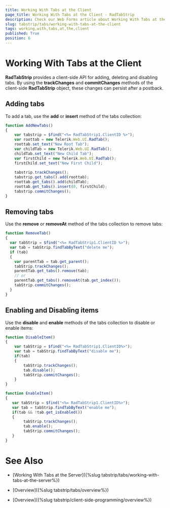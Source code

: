 ```yaml
---
title: Working With Tabs at the Client
page_title: Working With Tabs at the Client - RadTabStrip
description: Check our Web Forms article about Working With Tabs at the Client.
slug: tabstrip/tabs/working-with-tabs-at-the-client
tags: working,with,tabs,at,the,client
published: True
position: 6
---
```


# Working With Tabs at the Client

**RadTabStrip** provides a client-side API for adding, deleting and disabling tabs. By using the **trackChanges** and **commitChanges** methods of the client-side **RadTabStrip** object, these changes can persist after a postback.

## Adding tabs

To add a tab, use the **add** or **insert** method of the tabs collection:

````JavaScript
function AddNewTabs()
{ 
	var tabstrip = $find("<%= RadTabStrip1.ClientID %>");
	var roottab = new Telerik.Web.UI.RadTab();
	roottab.set_text("New Root Tab");
	var childTab = new Telerik.Web.UI.RadTab();
	childTab.set_text("New Child Tab");
	var firstChild = new Telerik.Web.UI.RadTab();
	firstChild.set_text("New First Child");
	
	tabstrip.trackChanges();
	tabstrip.get_tabs().add(roottab);
	roottab.get_tabs().add(childTab);
	roottab.get_tabs().insert(0, firstChild);
	tabstrip.commitChanges();
}				
````

## Removing tabs

Use the **remove** or **removeAt** method of the tabs collection to remove tabs:

````JavaScript
function RemoveTab()
{
  var tabStrip = $find("<%= RadTabStrip1.ClientID %>");
  var tab = tabStrip.findTabByText("delete me");
  if (tab)
  {
    var parentTab = tab.get_parent();
    tabStrip.trackChanges();
    parentTab.get_tabs().remove(tab);
    // or
	parentTab.get_tabs().removeAt(tab.get_index());
    tabStrip.commitChanges();
  }
}				
````

## Enabling and Disabling items

Use the **disable** and **enable** methods of the tabs collection to disable or enable items:

````JavaScript
function DisableItem()
{     
	var tabStrip = $find("<%= RadTabStrip1.ClientID%>");
	var tab = tabStrip.findTabByText("disable me");
	if(tab)
	{
		tabStrip.trackChanges();
		tab.disable();         
		tabStrip.commitChanges();
	}
}

function EnableItem()
{
   var tabStrip = $find("<%= RadTabStrip1.ClientID%>");
   var tab = tabStrip.findTabByText("enable me");
   if(tab && !tab.get_isEnabled())
   {
     	tabStrip.trackChanges();
		tab.enable();         
     	tabStrip.commitChanges();
   }
}		
````

# See Also

 * [Working With Tabs at the Server]({%slug tabstrip/tabs/working-with-tabs-at-the-server%})

 * [Overview]({%slug tabstrip/tabs/overview%})

 * [Overview]({%slug tabstrip/client-side-programming/overview%})
